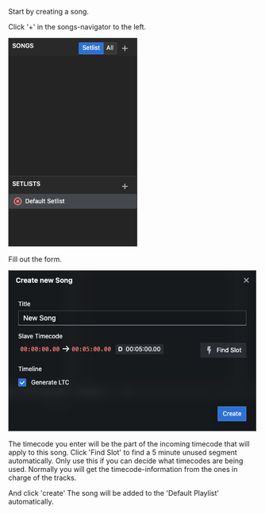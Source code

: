 Start by creating a song.

Click '+' in the songs-navigator to the left.

![Song Navigator](../../generated/screenshots/editorWindow-1-navigator.png)

Fill out the form.

![New Song Dialog](../../generated/screenshots/editorWindow-5-newsongdirty-dialog.png)

The timecode you enter will be the part of the incoming timecode that will apply to this song.
Click 'Find Slot' to find a 5 minute unused segment automatically.
Only use this if you can decide what timecodes are being used.
Normally you will get the timecode-information from the ones in charge of the tracks.

And click 'create'
The song will be added to the 'Default Playlist' automatically.
